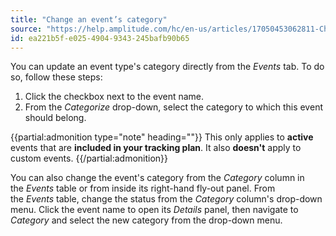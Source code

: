 ```yaml
---
title: "Change an event’s category"
source: "https://help.amplitude.com/hc/en-us/articles/17050453062811-Change-an-event-s-category"
id: ea221b5f-e025-4904-9343-245bafb90b65
---
```


You can update an event type's category directly from the *Events* tab. To do so, follow these steps:

1. Click the checkbox next to the event name.
2. From the *Categorize* drop-down, select the category to which this event should belong.

{{partial:admonition type="note" heading=""}}
This only applies to **active** events that are **included in your tracking plan**. It also **doesn't** apply to custom events.
{{/partial:admonition}}

You can also change the event's category from the *Category* column in the *Events* table or from inside its right-hand fly-out panel. From the *Events* table, change the status from the *Category* column's drop-down menu. Click the event name to open its *Details* panel, then navigate to *Category* and select the new category from the drop-down menu.
